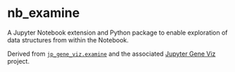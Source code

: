 # nb_examine
A Jupyter Notebook extension and Python package to enable
exploration of data structures from within the Notebook.

Derived from [`jp_gene_viz.examine`](https://github.com/simonsfoundation/jp_gene_viz/blob/master/jp_gene_viz/examine.py) and the associated [Jupyter Gene Viz](https://github.com/simonsfoundation/jp_gene_viz) project.
